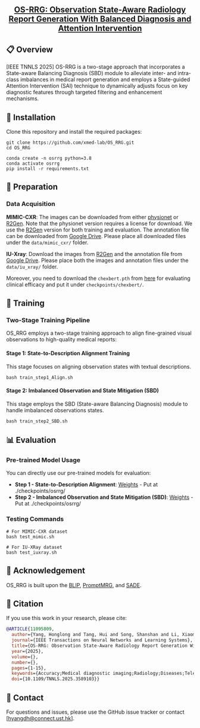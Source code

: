 <div align='center'>

<h2><a href="https://github.com/xmed-lab/OS_RRG">OS-RRG: Observation State-Aware Radiology Report Generation With Balanced Diagnosis and Attention Intervention</a></h2>

</div>

## 📋 Overview
[IEEE TNNLS 2025] OS-RRG is a two-stage approach that incorporates a State-aware Balancing Diagnosis (SBD) module to alleviate inter- and intra-class imbalances in medical report generation and employs a State-guided Attention Intervention (SAI) technique to dynamically adjusts focus on key diagnostic features through targeted filtering and enhancement mechanisms.

## 🔨 Installation

Clone this repository and install the required packages:

```shell
git clone https://github.com/xmed-lab/OS_RRG.git
cd OS_RRG

conda create -n osrrg python=3.8
conda activate osrrg
pip install -r requirements.txt
```

## 🍹 Preparation

### Data Acquisition

**MIMIC-CXR**: The images can be downloaded from either [physionet](https://www.physionet.org/content/mimic-cxr-jpg/2.0.0/) or [R2Gen](https://github.com/zhjohnchan/R2Gen). Note that the physionet version requires a license for download. We use the [R2Gen](https://github.com/zhjohnchan/R2Gen) version for both training and evaluation. The annotation file can be downloaded from [Google Drive](https://drive.google.com). Please place all downloaded files under the `data/mimic_cxr/` folder.

**IU-Xray**: Download the images from [R2Gen](https://github.com/zhjohnchan/R2Gen) and the annotation file from [Google Drive](https://drive.google.com/file/d/your_iu_xray_annotation_link). Please place both the images and annotation files under the `data/iu_xray/` folder.

Moreover, you need to download the `chexbert.pth` from [here](https://drive.google.com) for evaluating clinical efficacy and put it under `checkpoints/chexbert/`.

## 🚀 Training

### Two-Stage Training Pipeline

OS_RRG employs a two-stage training approach to align fine-grained visual observations to high-quality medical reports:

#### Stage 1: State-to-Description Alignment Training
This stage focuses on aligning observation states with textual descriptions.

```shell
bash train_step1_Align.sh
```

#### Stage 2: Imbalanced Observation and State Mitigation (SBD)
This stage employs the SBD (State-aware Balancing Diagnosis) module to handle imbalanced observations states.

```shell
bash train_step2_SBD.sh
```

## 📊 Evaluation

### Pre-trained Model Usage

You can directly use our pre-trained models for evaluation:

* **Step 1 - State-to-Description Alignment**: [Weights](https://drive.google.com/drive/folders/your_alignment_weights_folder) - Put at ./checkpoints/osrrg/
* **Step 2 - Imbalanced Observation and State Mitigation (SBD)**: [Weights](https://drive.google.com/drive/folders/your_sbd_weights_folder) - Put at ./checkpoints/osrrg/

### Testing Commands

```shell
# For MIMIC-CXR dataset
bash test_mimic.sh

# For IU-XRay dataset
bash test_iuxray.sh
```

## 💙 Acknowledgement

OS_RRG is built upon the [BLIP](https://github.com/salesforce/BLIP), [PromptMRG](https://github.com/jhb86253817/PromptMRG/), and [SADE](https://github.com/Vanint/SADE-AgnosticLT).

## 📄 Citation

If you use this work in your research, please cite:

```bibtex
@ARTICLE{11095809,
  author={Yang, Honglong and Tang, Hui and Song, Shanshan and Li, Xiaomeng},
  journal={IEEE Transactions on Neural Networks and Learning Systems}, 
  title={OS-RRG: Observation State-Aware Radiology Report Generation With Balanced Diagnosis and Attention Intervention}, 
  year={2025},
  volume={},
  number={},
  pages={1-15},
  keywords={Accuracy;Medical diagnostic imaging;Radiology;Diseases;Telecommunication traffic;MIMICs;Linguistics;Heavily-tailed distribution;Communication switching;Training;Natural language processing;observation state (OS)-aware generation;observation-guided generation (OGG);radiology report generation (RRG)},
  doi={10.1109/TNNLS.2025.3589103}}

```

## 📧 Contact

For questions and issues, please use the GitHub issue tracker or contact [hyangdh@connect.ust.hk]. 